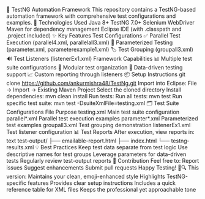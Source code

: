 🚀 TestNG Automation Framework
This repository contains a TestNG-based automation framework with comprehensive test configurations and examples.
🧰 Technologies Used
Java 8+
TestNG 7.0+
Selenium WebDriver
Maven for dependency management
Eclipse IDE (with .classpath and .project included)
✨ Key Features
Test Configurations
✅ Parallel Test Execution (parallel4.xml, parallelall3.xml)
🔧 Parameterized Testing (parameter.xml, parameterexample1.xml)
🏷️ Test Grouping (groupall3.xml)
🔊 Test Listeners (listenerEx1.xml)
Framework Capabilities
📊 Multiple test suite configurations
🧩 Modular test organization
📝 Data-driven testing support
📈 Custom reporting through listeners
📦 Setup Instructions
git clone https://github.com/ankurmishra48/TestNg.git
Import into Eclipse:
File → Import → Existing Maven Project
Select the cloned directory
Install dependencies:
mvn clean install
Run tests:
Run all tests:
mvn test
Run specific test suite:
mvn test -DsuiteXmlFile=testing.xml
🗂️ Test Suite Configurations
File	Purpose
testing.xml	Main test suite configuration
parallel*.xml	Parallel test execution examples
parameter*.xml	Parameterized test examples
groupall3.xml	Test grouping demonstration
listenerEx1.xml	Test listener configuration
📊 Test Reports
After execution, view reports in:
text
test-output/
  ├── emailable-report.html
  ├── index.html
  └── testng-results.xml
💡 Best Practices
Keep test data separate from test logic
Use descriptive names for test groups
Leverage parameters for data-driven tests
Regularly review test-output reports
🤝 Contribution
Feel free to:
Report issues
Suggest enhancements
Submit pull requests
Happy Testing! 🧪🔍
This version:
Maintains your clean, emoji-enhanced style
Highlights TestNG-specific features
Provides clear setup instructions
Includes a quick reference table for XML files
Keeps the professional yet approachable tone

 
